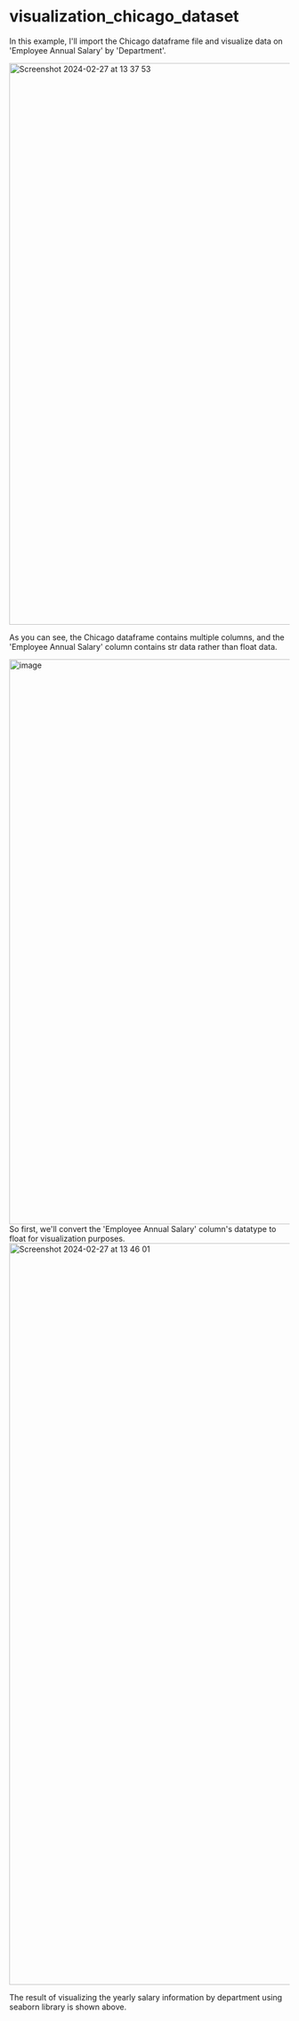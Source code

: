 # visualization_chicago_dataset

In this example, I'll import the Chicago dataframe file and visualize data on 'Employee Annual Salary' by 'Department'.  

<img width="1008" alt="Screenshot 2024-02-27 at 13 37 53" src="https://github.com/KoshCocna/visualization_data-chicago-_using_seaborn-/assets/76080450/ad23306a-80b7-48a4-85b9-318cf8378295">

As you can see, the Chicago dataframe contains multiple columns, and the 'Employee Annual Salary' column contains str data rather than float data.  

<img width="1014" alt="image" src="https://github.com/KoshCocna/visualization_data-chicago-_using_seaborn-/assets/76080450/0cf45453-9972-419b-a3be-c6247c8ed05d">
So first, we'll convert the 'Employee Annual Salary' column's datatype to float for visualization purposes.  

<img width="1331" alt="Screenshot 2024-02-27 at 13 46 01" src="https://github.com/KoshCocna/visualization_data-chicago-_using_seaborn-/assets/76080450/b0c4f193-278b-4849-b047-b71c4043ba94">

The result of visualizing the yearly salary information by department using seaborn library is shown above. 
